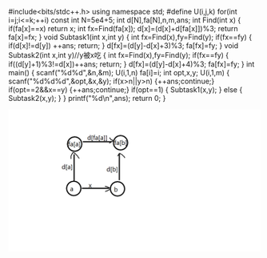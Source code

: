 #include<bits/stdc++.h>
	using namespace std;
	#define U(i,j,k) for(int i=j;i<=k;++i)
	const int N=5e4+5;
	int d[N],fa[N],n,m,ans;
	int Find(int x)
	{
		if(fa[x]==x)	return x;
		int fx=Find(fa[x]);
		d[x]=(d[x]+d[fa[x]])%3;
		return fa[x]=fx;
	}
	void Subtask1(int x,int y)
	{
		int fx=Find(x),fy=Find(y);
		if(fx==fy)
		{
			if(d[x]!=d[y])	++ans;
			return;
		}
		d[fx]=(d[y]-d[x]+3)%3;
		fa[fx]=fy;
	}
	void Subtask2(int x,int y)//y被x吃 
	{
		int fx=Find(x),fy=Find(y);
		if(fx==fy)
		{
			if((d[y]+1)%3!=d[x])++ans;
			return;
		}
		d[fx]=(d[y]-d[x]+4)%3;
		fa[fx]=fy;
	}
	int main()
	{
		scanf("%d%d",&n,&m);
		U(i,1,n)	fa[i]=i;
		int opt,x,y;
		U(i,1,m)
		{
			scanf("%d%d%d",&opt,&x,&y);
			if(x>n||y>n)		{++ans;continue;}
			if(opt==2&&x==y)	{++ans;continue;}
			if(opt==1)
			{
				Subtask1(x,y);
			}
			else
			{
				Subtask2(x,y);
			}
		}
		printf("%d\n",ans);
		return 0;
	}

![image](https://github.com/linyu041/linyu041/blob/master/image/%E9%A3%9F%E7%89%A9%E9%93%BE.png)
